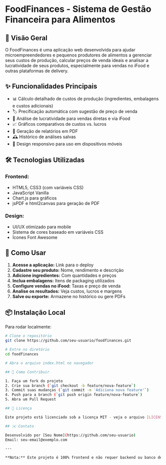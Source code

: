 # FoodFinances - Sistema de Gestão Financeira para Alimentos


## 📌 Visão Geral
O FoodFinances é uma aplicação web desenvolvida para ajudar microempreendedores e pequenos produtores de alimentos a gerenciar seus custos de produção, calcular preços de venda ideais e analisar a lucratividade de seus produtos, especialmente para vendas no iFood e outras plataformas de delivery.

## ✨ Funcionalidades Principais
- 📊 Cálculo detalhado de custos de produção (ingredientes, embalagens e custos adicionais)
- 🏷️ Precificação automática com sugestão de preço de venda
- 🚀 Análise de lucratividade para vendas diretas e via iFood
- 📈 Gráficos comparativos de custos vs. lucros
- 📑 Geração de relatórios em PDF
- 🕰️ Histórico de análises salvas
- 📱 Design responsivo para uso em dispositivos móveis

## 🛠️ Tecnologias Utilizadas
### Frontend:
- HTML5, CSS3 (com variáveis CSS)
- JavaScript Vanilla
- Chart.js para gráficos
- jsPDF e html2canvas para geração de PDF

### Design:
- UI/UX otimizado para mobile
- Sistema de cores baseado em variáveis CSS
- Ícones Font Awesome

## 🚀 Como Usar
1. **Acesse a aplicação:** Link para o deploy <!-- Adicione o link quando disponível -->
2. **Cadastre seu produto:** Nome, rendimento e descrição
3. **Adicione ingredientes:** Com quantidades e preços
4. **Inclua embalagens:** Itens de packaging utilizados
5. **Configure vendas no iFood:** Taxas e preço de venda
6. **Analise os resultados:** Veja custos, lucros e margens
7. **Salve ou exporte:** Armazene no histórico ou gere PDFs

## 📦 Instalação Local
Para rodar localmente:

```bash
# Clone o repositório
git clone https://github.com/seu-usuario/foodfinances.git

# Entre no diretório
cd foodfinances

# Abra o arquivo index.html no navegador

## 🤝 Como Contribuir

1. Faça um fork do projeto
2. Crie sua branch (`git checkout -b feature/nova-feature`)
3. Commit suas mudanças (`git commit -m 'Adiciona nova feature'`)
4. Push para a branch (`git push origin feature/nova-feature`)
5. Abra um Pull Request

## 📄 Licença

Este projeto está licenciado sob a licença MIT - veja o arquivo [LICENSE](LICENSE) para detalhes.

## ✉️ Contato

Desenvolvido por [Seu Nome](https://github.com/seu-usuario)  
Email: seu-email@exemplo.com

---

**Nota:** Este projeto é 100% frontend e não requer backend ou banco de dados, funcionando totalmente no navegador do usuário com armazenamento local.
